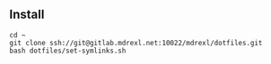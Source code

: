 ## Install

    cd ~
    git clone ssh://git@gitlab.mdrexl.net:10022/mdrexl/dotfiles.git
    bash dotfiles/set-symlinks.sh
